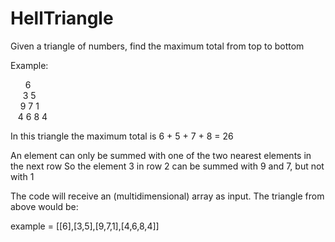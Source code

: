 # HellTriangle
Given a triangle of numbers, find the maximum total from top to bottom

Example: 

&nbsp;&nbsp;&nbsp;&nbsp;&nbsp;&nbsp;6  
&nbsp;&nbsp;&nbsp;&nbsp;&nbsp;3 5  
&nbsp;&nbsp;&nbsp;&nbsp;9 7 1  
&nbsp;&nbsp;&nbsp;4 6 8 4  

In this triangle the maximum total is 6 + 5 + 7 + 8 = 26 
 
An element can only be summed with one of the two nearest elements in the next row 
So the element 3 in row 2 can be summed with 9 and 7, but not with 1 

The code will receive an (multidimensional) array as input. 
The triangle from above would be: 
 
example = [[6],[3,5],[9,7,1],[4,6,8,4]] 
